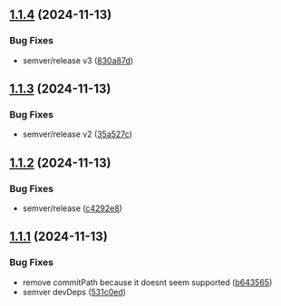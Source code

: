 ## [1.1.4](https://github.com/cloud-porsche/cloud-porsche/compare/cloud-dev-types_1.1.3...cloud-dev-types_1.1.4) (2024-11-13)


### Bug Fixes

* semver/release v3 ([830a87d](https://github.com/cloud-porsche/cloud-porsche/commit/830a87d3ad4207f8a0d1ece60676763b1b187156))

## [1.1.3](https://github.com/cloud-porsche/cloud-porsche/compare/cloud-dev-types_1.1.2...cloud-dev-types_1.1.3) (2024-11-13)


### Bug Fixes

* semver/release v2 ([35a527c](https://github.com/cloud-porsche/cloud-porsche/commit/35a527cbdd315ad047fa38f167c48522c85e9079))

## [1.1.2](https://github.com/cloud-porsche/cloud-porsche/compare/cloud-dev-types_1.1.1...cloud-dev-types_1.1.2) (2024-11-13)


### Bug Fixes

* semver/release ([c4292e8](https://github.com/cloud-porsche/cloud-porsche/commit/c4292e8c3206e8e53b71aaf86b6a630876c920ae))

## [1.1.1](https://github.com/cloud-porsche/cloud-porsche/compare/cloud-dev-types_1.1.0...cloud-dev-types_1.1.1) (2024-11-13)


### Bug Fixes

* remove commitPath because it doesnt seem supported ([b643565](https://github.com/cloud-porsche/cloud-porsche/commit/b64356503ac93655904c88d45c34006b683e09a0))
* semver devDeps ([531c0ed](https://github.com/cloud-porsche/cloud-porsche/commit/531c0ed236da9ff0f63b0006c3579e50be2f3d47))
